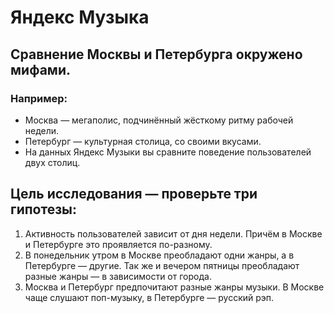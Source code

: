 # Яндекс Музыка
## Сравнение Москвы и Петербурга окружено мифами. 
### Например:
+ Москва — мегаполис, подчинённый жёсткому ритму рабочей недели.
+ Петербург — культурная столица, со своими вкусами.
+ На данных Яндекс Музыки вы сравните поведение пользователей двух столиц.

## Цель исследования — проверьте три гипотезы:

1. Активность пользователей зависит от дня недели. Причём в Москве и Петербурге это проявляется по-разному.
2. В понедельник утром в Москве преобладают одни жанры, а в Петербурге — другие. Так же и вечером пятницы преобладают разные жанры — в зависимости от города.
3. Москва и Петербург предпочитают разные жанры музыки. В Москве чаще слушают поп-музыку, в Петербурге — русский рэп.
